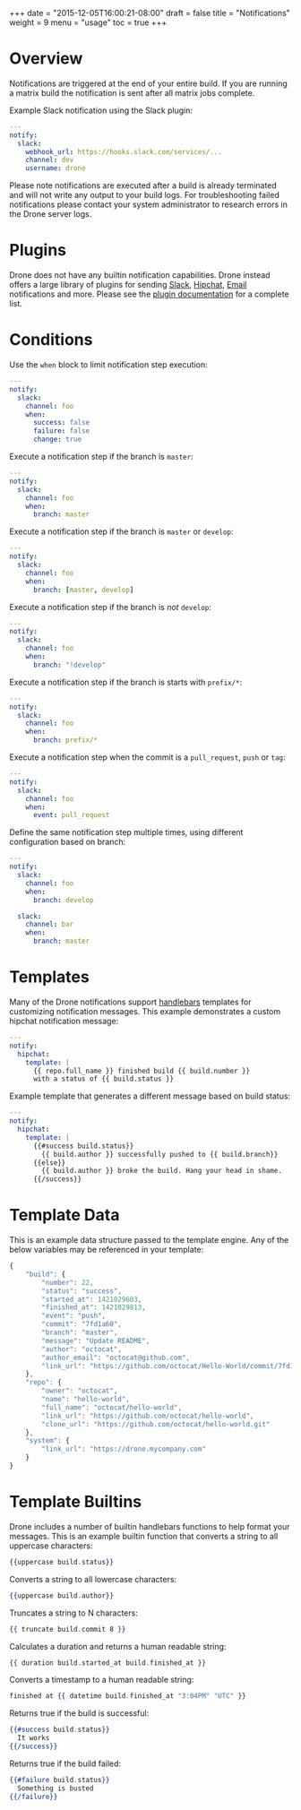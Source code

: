 +++
date = "2015-12-05T16:00:21-08:00"
draft = false
title = "Notifications"
weight = 9
menu = "usage"
toc = true
+++

# Overview

Notifications are triggered at the end of your entire build. If you are running a matrix build the notification is sent after all matrix jobs complete.

Example Slack notification using the Slack plugin:

```yaml
---
notify:
  slack:
    webhook_url: https://hooks.slack.com/services/...
    channel: dev
    username: drone
```

Please note notifications are executed after a build is already terminated and will not write any output to your build logs. For troubleshooting failed notifications please contact your system administrator to research errors in the Drone server logs.

# Plugins

Drone does not have any builtin notification capabilities. Drone instead offers a large library of plugins for sending [Slack](#), [Hipchat](#), [Email](#) notifications and more. Please see the [plugin documentation](#) for a complete list.

# Conditions

Use the `when` block to limit notification step execution:

```yaml
---
notify:
  slack:
    channel: foo
    when:
      success: false
      failure: false
      change: true
```

Execute a notification step if the branch is `master`:

```yaml
---
notify:
  slack:
    channel: foo
    when:
      branch: master
```

Execute a notification step if the branch is `master` or `develop`:

```yaml
---
notify:
  slack:
    channel: foo
    when:
      branch: [master, develop]
```

Execute a notification step if the branch is _not_ `develop`:

```yaml
---
notify:
  slack:
    channel: foo
    when:
      branch: "!develop"
```

Execute a notification step if the branch is starts with `prefix/*`:

```yaml
---
notify:
  slack:
    channel: foo
    when:
      branch: prefix/*
```

Execute a notification step when the commit is a `pull_request`, `push` or `tag`:

```yaml
---
notify:
  slack:
    channel: foo
    when:
      event: pull_request
```

Define the same notification step multiple times, using different configuration based on branch:

```yaml
---
notify:
  slack:
    channel: foo
    when:
      branch: develop

  slack:
    channel: bar
    when:
      branch: master
```

# Templates

Many of the Drone notifications support [handlebars](http://handlebarsjs.com/) templates for customizing notification messages. This example demonstrates a custom hipchat notification message:

```yaml
---
notify:
  hipchat:
    template: |
      {{ repo.full_name }} finished build {{ build.number }}
      with a status of {{ build.status }}
```

Example template that generates a different message based on build status:

```yaml
---
notify:
  hipchat:
    template: |
      {{#success build.status}}
        {{ build.author }} successfully pushed to {{ build.branch}}
      {{else}}
        {{ build.author }} broke the build. Hang your head in shame.
      {{/success}}
```

# Template Data

This is an example data structure passed to the template engine. Any of the below variables may be referenced in your template:

```js
{
    "build": {
        "number": 22,
        "status": "success",
        "started_at": 1421029603,
        "finished_at": 1421029813,
        "event": "push",
        "commit": "7fd1a60",
        "branch": "master",
        "message": "Update README",
        "author": "octocat",
        "author_email": "octocat@github.com",
        "link_url": "https://github.com/octocat/Hello-World/commit/7fd1a60"
    },
    "repo": {
        "owner": "octocat",
        "name": "hello-world",
        "full_name": "octocat/hello-world",
        "link_url": "https://github.com/octocat/hello-world",
        "clone_url": "https://github.com/octocat/hello-world.git"
    },
    "system": {
        "link_url": "https://drone.mycompany.com"
    }
}
```

# Template Builtins

Drone includes a number of builtin handlebars functions to help format your messages. This is an example builtin function that converts a string to all uppercase characters:

```handlebars
{{uppercase build.status}}
```

Converts a string to all lowercase characters:

```handlebars
{{uppercase build.author}}
```

Truncates a string to N characters:

```handlebars
{{ truncate build.commit 8 }}
```

Calculates a duration and returns a human readable string:

```handlebars
{{ duration build.started_at build.finished_at }}
```

Converts a timestamp to a human readable string:

```handlebars
finished at {{ datetime build.finished_at "3:04PM" "UTC" }}
```

Returns true if the build is successful:

```handlebars
{{#success build.status}}
  It works
{{/success}}
```

Returns true if the build failed:

```handlebars
{{#failure build.status}}
  Something is busted
{{/failure}}
```
